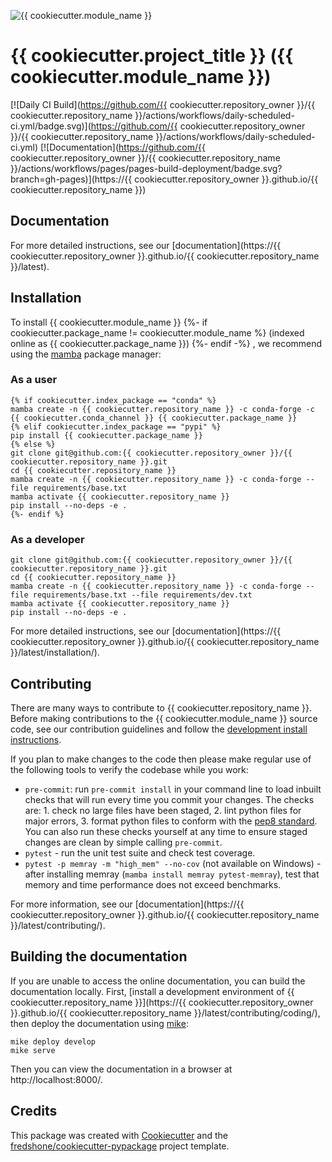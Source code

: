 <!--- the "--8<--" html comments define what part of the README to add to the index page of the documentation -->
<!--- --8<-- [start:docs] -->
![{{ cookiecutter.module_name }}](resources/logos/title.png)

# {{ cookiecutter.project_title }} ({{ cookiecutter.module_name }})

[![Daily CI Build](https://github.com/{{ cookiecutter.repository_owner }}/{{ cookiecutter.repository_name }}/actions/workflows/daily-scheduled-ci.yml/badge.svg)](https://github.com/{{ cookiecutter.repository_owner }}/{{ cookiecutter.repository_name }}/actions/workflows/daily-scheduled-ci.yml)
[![Documentation](https://github.com/{{ cookiecutter.repository_owner }}/{{ cookiecutter.repository_name }}/actions/workflows/pages/pages-build-deployment/badge.svg?branch=gh-pages)](https://{{ cookiecutter.repository_owner }}.github.io/{{ cookiecutter.repository_name }})

<!--- --8<-- [end:docs] -->

## Documentation

For more detailed instructions, see our [documentation](https://{{ cookiecutter.repository_owner }}.github.io/{{ cookiecutter.repository_name }}/latest).

## Installation

To install {{ cookiecutter.module_name }}
{%- if cookiecutter.package_name != cookiecutter.module_name %}
 (indexed online as {{ cookiecutter.package_name }})
{%- endif -%}
, we recommend using the [mamba](https://mamba.readthedocs.io/en/latest/index.html) package manager:

### As a user
<!--- --8<-- [start:docs-install-user] -->


``` shell
{% if cookiecutter.index_package == "conda" %}
mamba create -n {{ cookiecutter.repository_name }} -c conda-forge -c {{ cookiecutter.conda_channel }} {{ cookiecutter.package_name }}
{% elif cookiecutter.index_package == "pypi" %}
pip install {{ cookiecutter.package_name }}
{% else %}
git clone git@github.com:{{ cookiecutter.repository_owner }}/{{ cookiecutter.repository_name }}.git
cd {{ cookiecutter.repository_name }}
mamba create -n {{ cookiecutter.repository_name }} -c conda-forge --file requirements/base.txt
mamba activate {{ cookiecutter.repository_name }}
pip install --no-deps -e .
{%- endif %}
```
<!--- --8<-- [end:docs-install-user] -->

### As a developer
<!--- --8<-- [start:docs-install-dev] -->
``` shell
git clone git@github.com:{{ cookiecutter.repository_owner }}/{{ cookiecutter.repository_name }}.git
cd {{ cookiecutter.repository_name }}
mamba create -n {{ cookiecutter.repository_name }} -c conda-forge --file requirements/base.txt --file requirements/dev.txt
mamba activate {{ cookiecutter.repository_name }}
pip install --no-deps -e .
```
<!--- --8<-- [end:docs-install-dev] -->
For more detailed instructions, see our [documentation](https://{{ cookiecutter.repository_owner }}.github.io/{{ cookiecutter.repository_name }}/latest/installation/).

## Contributing

There are many ways to contribute to {{ cookiecutter.repository_name }}.
Before making contributions to the {{ cookiecutter.module_name }} source code, see our contribution guidelines and follow the [development install instructions](#as-a-developer).

If you plan to make changes to the code then please make regular use of the following tools to verify the codebase while you work:

- `pre-commit`: run `pre-commit install` in your command line to load inbuilt checks that will run every time you commit your changes.
The checks are: 1. check no large files have been staged, 2. lint python files for major errors, 3. format python files to conform with the [pep8 standard](https://peps.python.org/pep-0008/).
You can also run these checks yourself at any time to ensure staged changes are clean by simple calling `pre-commit`.
- `pytest` - run the unit test suite and check test coverage.
- `pytest -p memray -m "high_mem" --no-cov` (not available on Windows) - after installing memray (`mamba install memray pytest-memray`), test that memory and time performance does not exceed benchmarks.

For more information, see our [documentation](https://{{ cookiecutter.repository_owner }}.github.io/{{ cookiecutter.repository_name }}/latest/contributing/).

## Building the documentation

If you are unable to access the online documentation, you can build the documentation locally.
First, [install a development environment of {{ cookiecutter.repository_name }}](https://{{ cookiecutter.repository_owner }}.github.io/{{ cookiecutter.repository_name }}/latest/contributing/coding/), then deploy the documentation using [mike](https://github.com/jimporter/mike):

```
mike deploy develop
mike serve
```

Then you can view the documentation in a browser at http://localhost:8000/.


## Credits

This package was created with [Cookiecutter](https://github.com/audreyr/cookiecutter) and the [fredshone/cookiecutter-pypackage](https://github.com/fredshone/cookiecutter-pypackage) project template.